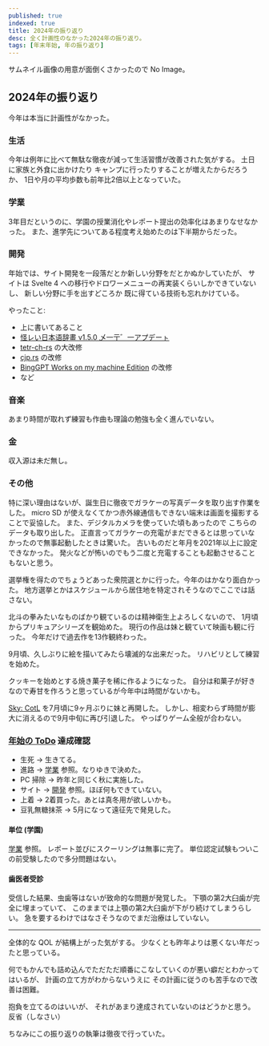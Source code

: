 ```yaml
---
published: true
indexed: true
title: 2024年の振り返り
desc: 全く計画性のなかった2024年の振り返り。
tags: [年末年始, 年の振り返り]
---
```


<script>
	import Whisper from '$lib/components/Whisper.svelte';
</script>

サムネイル画像の用意が面倒くさかったので No Image。

## 2024年の振り返り

今年は本当に計画性がなかった。

### 生活

今年は例年に比べて無駄な徹夜が減って生活習慣が改善された気がする。
土日に家族と外食に出かけたり キャンプに行ったりすることが増えたからだろうか、
1日や月の平均歩数も前年比2倍以上となっていた。

### 学業

3年目だというのに、学園の授業消化やレポート提出の効率化はあまりなせなかった。
また、進学先についてある程度考え始めたのは下半期からだった。

### 開発

年始では、サイト開発を一段落だとか新しい分野をだとかぬかしていたが、
サイトは Svelte 4 への移行やドロワーメニューの再実装くらいしかできていないし、
新しい分野に手を出すどころか 既に得ている技術も忘れかけている。

やったこと:

- 上に書いてあること
- [怪レい日本语辞畫 v1.5.0 乄一亍゛一アプデーㇳ](https://github.com/Rinrin0413/Ayashiy-Nipongo-Dic/releases/tag/v1.5.0)
- [tetr-ch-rs](https://github.com/Rinrin0413/tetr-ch-rs) の大改修
- [cjp.rs](https://github.com/Rinrin0413/cjp-rs) の改修
- [BingGPT Works on my machine Edition](https://github.com/Rinrin0413/BingGPT_WE) の改修
- など

### 音楽

あまり時間が取れず練習も作曲も理論の勉強も全く進んでいない。

### 金

収入源は未だ無し。

### その他

特に深い理由はないが、誕生日に徹夜でガラケーの写真データを取り出す作業をした。
micro SD が使えなくてかつ赤外線通信もできない端末は画面を撮影することで妥協した。
また、デジタルカメラを使っていた頃もあったので こちらのデータも取り出した。
正直言ってガラケーの充電がまだできるとは思っていなかったので無事起動したときは驚いた。
古いものだと年月を2021年以上に設定できなかった。
発火などが怖いのでもう二度と充電することも起動させることもないと思う。

選挙権を得たのでちょうどあった衆院選とかに行った。今年のはかなり面白かった。
地方選挙とかはスケジュールから居住地を特定されそうなのでここでは話さない。

北斗の拳みたいなものばかり観ているのは精神衛生上よろしくないので、
1月頃からプリキュアシリーズを観始めた。
現行の作品は妹と観ていて映画も観に行った。
今年だけで過去作を13作観終わった。

9月頃、久しぶりに絵を描いてみたら壊滅的な出来だった。
リハビリとして練習を始めた。

クッキーを始めとする焼き菓子を稀に作るようになった。
自分は和菓子が好きなので寿甘を作ろうと思っているが今年中は時間がないかも。

[Sky: CotL](https://thatskygame.com) を7月頃に9ヶ月ぶりに妹と再開した。
しかし、相変わらず時間が膨大に消えるので9月中旬に再び引退した。
やっぱりゲーム全般が合わない。

### [年始の ToDo](./20240101#具体的todo) 達成確認

- 生死 -> 生きてる。
- 進路 -> [学業](#学業) 参照。なりゆきで決めた。
- PC 掃除 -> 昨年と同じく秋に実施した。
- サイト -> [開発](#開発) 参照。ほぼ何もできていない。
- 上着 -> 2着買った。あとは真冬用が欲しいかも。
- 豆乳無糖抹茶 -> 5月になって遠征先で発見した。

#### 単位 (学園)

[学業](#学業) 参照。
レポート並びにスクーリングは無事に完了。
単位認定試験もついこの前受験したので多分問題はない。

#### 歯医者受診

受信した結果、虫歯等はないが致命的な問題が発覚した。
下顎の第2大臼歯が完全に埋まっていて、
このままでは上顎の第2大臼歯が下がり続けてしまうらしい。
急を要するわけではなさそうなのでまだ治療はしていない。

---

全体的な QOL が結構上がった気がする。
少なくとも昨年よりは悪くない年だったと思っている。

何でもかんでも詰め込んでただただ順番にこなしていくのが悪い癖だとわかってはいるが、
計画の立て方がわからないうえに その計画に従うのも苦手なので改善は困難。

抱負を立てるのはいいが、
それがあまり達成されていないのはどうかと思う。  
反省（しなさい）

<Whisper>ちなみにこの振り返りの執筆は徹夜で行っていた。</Whisper>
